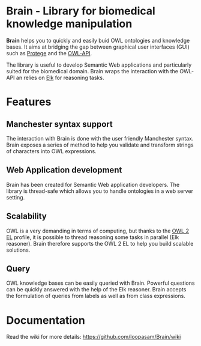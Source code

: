 # Brain - Library for biomedical knowledge manipulation

**Brain** helps you to quickly and easily buid OWL ontologies and knowledge bases. It aims at bridging the gap
 between graphical user interfaces (GUI) such as [Protege](http://protege.stanford.edu/) and the 
 [OWL-API](http://owlapi.sourceforge.net/).

The library is
useful to develop Semantic Web applications and particularly suited for the biomedical domain.
Brain wraps the interaction with the OWL-API an relies on [Elk](http://elk-reasoner.googlecode.com/) 
for reasoning tasks.

# Features

## Manchester syntax support
The interaction with Brain is done with the user friendly Manchester syntax.
Brain exposes a series of method to help you validate and transform strings of
characters into OWL expressions.

## Web Application development
Brain has been created for Semantic Web application developers. The library is thread-safe
which allows you to handle ontologies in a web server setting.

## Scalability

OWL is a very demanding in terms of computing, but thanks to the 
[OWL 2 EL](https://github.com/loopasam/Brain/wiki/OWL-2-EL) profile, it is possible to
thread reasoning some tasks in parallel (Elk reasoner). Brain therefore supports the OWL 2 EL to help you
build scalable solutions.

## Query
OWL knowledge bases can be easily queried with Brain. Powerful
questions can be quickly answered with the help of the Elk reasoner.
Brain accepts the formulation of queries from labels as well as from class
expressions.

# Documentation

Read the wiki for more details: https://github.com/loopasam/Brain/wiki
